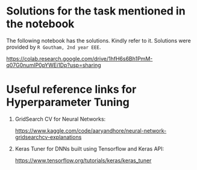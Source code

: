 # Solutions for the task mentioned in the notebook

The following notebook has the solutions. Kindly refer to it. Solutions were provided by `R Goutham, 2nd year EEE`.

https://colab.research.google.com/drive/1hfH6s6Bh1PmM-q07G0numIP0pYWEi1Dp?usp=sharing

# Useful reference links for Hyperparameter Tuning
1. GridSearch CV for Neural Networks:
   
    https://www.kaggle.com/code/aaryandhore/neural-network-gridsearchcv-explanations
    
3. Keras Tuner for DNNs built using Tensorflow and Keras API:
    
    https://www.tensorflow.org/tutorials/keras/keras_tuner

